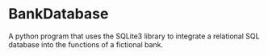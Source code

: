 # BankDatabase
A python program that uses the SQLite3 library to integrate a relational SQL database into the functions of a fictional bank. 
